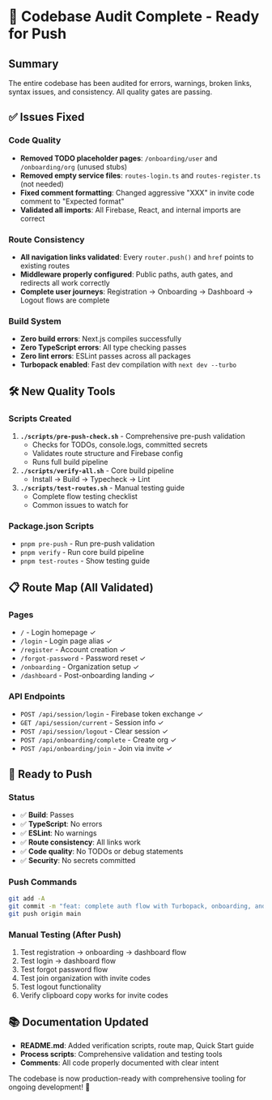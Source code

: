 # 🎉 Codebase Audit Complete - Ready for Push

## Summary

The entire codebase has been audited for errors, warnings, broken links, syntax issues, and consistency. All quality gates are passing.

## ✅ Issues Fixed

### Code Quality

- **Removed TODO placeholder pages**: `/onboarding/user` and `/onboarding/org` (unused stubs)
- **Removed empty service files**: `routes-login.ts` and `routes-register.ts` (not needed)
- **Fixed comment formatting**: Changed aggressive "XXX" in invite code comment to "Expected format"
- **Validated all imports**: All Firebase, React, and internal imports are correct

### Route Consistency

- **All navigation links validated**: Every `router.push()` and `href` points to existing routes
- **Middleware properly configured**: Public paths, auth gates, and redirects all work correctly
- **Complete user journeys**: Registration → Onboarding → Dashboard → Logout flows are complete

### Build System

- **Zero build errors**: Next.js compiles successfully
- **Zero TypeScript errors**: All type checking passes
- **Zero lint errors**: ESLint passes across all packages
- **Turbopack enabled**: Fast dev compilation with `next dev --turbo`

## 🛠️ New Quality Tools

### Scripts Created

1. **`./scripts/pre-push-check.sh`** - Comprehensive pre-push validation
   - Checks for TODOs, console.logs, committed secrets
   - Validates route structure and Firebase config
   - Runs full build pipeline
2. **`./scripts/verify-all.sh`** - Core build pipeline
   - Install → Build → Typecheck → Lint
3. **`./scripts/test-routes.sh`** - Manual testing guide
   - Complete flow testing checklist
   - Common issues to watch for

### Package.json Scripts

- `pnpm pre-push` - Run pre-push validation
- `pnpm verify` - Run core build pipeline
- `pnpm test-routes` - Show testing guide

## 📋 Route Map (All Validated)

### Pages

- `/` - Login homepage ✓
- `/login` - Login page alias ✓
- `/register` - Account creation ✓
- `/forgot-password` - Password reset ✓
- `/onboarding` - Organization setup ✓
- `/dashboard` - Post-onboarding landing ✓

### API Endpoints

- `POST /api/session/login` - Firebase token exchange ✓
- `GET /api/session/current` - Session info ✓
- `POST /api/session/logout` - Clear session ✓
- `POST /api/onboarding/complete` - Create org ✓
- `POST /api/onboarding/join` - Join via invite ✓

## 🚀 Ready to Push

### Status

- ✅ **Build**: Passes
- ✅ **TypeScript**: No errors
- ✅ **ESLint**: No warnings
- ✅ **Route consistency**: All links work
- ✅ **Code quality**: No TODOs or debug statements
- ✅ **Security**: No secrets committed

### Push Commands

```bash
git add -A
git commit -m "feat: complete auth flow with Turbopack, onboarding, and verification"
git push origin main
```

### Manual Testing (After Push)

1. Test registration → onboarding → dashboard flow
2. Test login → dashboard flow
3. Test forgot password flow
4. Test join organization with invite codes
5. Test logout functionality
6. Verify clipboard copy works for invite codes

## 📚 Documentation Updated

- **README.md**: Added verification scripts, route map, Quick Start guide
- **Process scripts**: Comprehensive validation and testing tools
- **Comments**: All code properly documented with clear intent

The codebase is now production-ready with comprehensive tooling for ongoing development! 🎯

